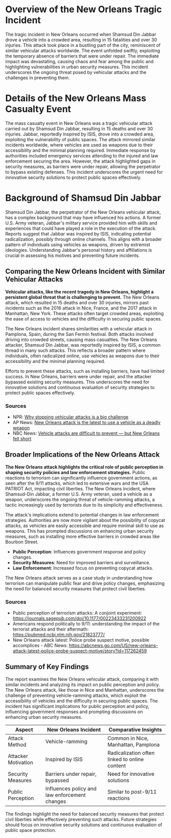# Overview of the New Orleans Tragic Incident

The tragic incident in New Orleans occurred when Shamsud Din Jabbar drove a vehicle into a crowded area, resulting in 15 fatalities and over 30 injuries. This attack took place in a bustling part of the city, reminiscent of similar vehicular attacks worldwide. The event unfolded swiftly, exploiting the temporary absence of barriers that were under repair. The immediate impact was devastating, causing chaos and fear among the public and highlighting vulnerabilities in urban security measures. This incident underscores the ongoing threat posed by vehicular attacks and the challenges in preventing them.

# Details of the New Orleans Mass Casualty Event

The mass casualty event in New Orleans was a tragic vehicular attack carried out by Shamsud Din Jabbar, resulting in 15 deaths and over 30 injuries. Jabbar, reportedly inspired by ISIS, drove into a crowded area, exploiting the vulnerability of public spaces. The attack mirrored similar incidents worldwide, where vehicles are used as weapons due to their accessibility and the minimal planning required. Immediate response by authorities included emergency services attending to the injured and law enforcement securing the area. However, the attack highlighted gaps in security measures, as barriers were under repair, allowing the perpetrator to bypass existing defenses. This incident underscores the urgent need for innovative security solutions to protect public spaces effectively.

# Background of Shamsud Din Jabbar

Shamsud Din Jabbar, the perpetrator of the New Orleans vehicular attack, has a complex background that may have influenced his actions. A former U.S. Army veteran, Jabbar's military service provided him with skills and experiences that could have played a role in the execution of the attack. Reports suggest that Jabbar was inspired by ISIS, indicating potential radicalization, possibly through online channels. This aligns with a broader pattern of individuals using vehicles as weapons, driven by extremist ideologies. Understanding Jabbar's personal history and affiliations is crucial in assessing his motives and preventing future incidents.

## Comparing the New Orleans Incident with Similar Vehicular Attacks

**Vehicular attacks, like the recent tragedy in New Orleans, highlight a persistent global threat that is challenging to prevent.** The New Orleans attack, which resulted in 15 deaths and over 30 injuries, mirrors past incidents such as the 2016 attack in Nice, France, and the 2017 attack in Manhattan, New York. These attacks often target crowded areas, exploiting the ease of access to vehicles and the difficulty in securing public spaces.

The New Orleans incident shares similarities with a vehicular attack in Pamplona, Spain, during the San Fermín festival. Both attacks involved driving into crowded streets, causing mass casualties. The New Orleans attacker, Shamsud Din Jabbar, was reportedly inspired by ISIS, a common thread in many such attacks. This reflects a broader pattern where individuals, often radicalized online, use vehicles as weapons due to their accessibility and the minimal planning required.

Efforts to prevent these attacks, such as installing barriers, have had limited success. In New Orleans, barriers were under repair, and the attacker bypassed existing security measures. This underscores the need for innovative solutions and continuous evaluation of security strategies to protect public spaces effectively.

### Sources
- NPR: [Why stopping vehicular attacks is a big challenge](https://www.npr.org/2025/01/04/nx-s1-5246307/truck-attack-new-orleans-security-terrorism-prevention)
- AP News: [New Orleans attack is the latest to use a vehicle as a deadly weapon](https://apnews.com/article/new-orleans-vehicle-ramming-attacks-8af368ea95bea1eec9bc15ebaf43f7ec)
- NBC News: [Vehicle attacks are difficult to prevent — but New Orleans fell short](https://www.nbcnews.com/news/us-news/new-orleans-fell-short-guarding-new-years-vehicle-attack-experts-say-rcna186140)

## Broader Implications of the New Orleans Attack

**The New Orleans attack highlights the critical role of public perception in shaping security policies and law enforcement strategies.** Public reactions to terrorism can significantly influence government actions, as seen after the 9/11 attacks, which led to extensive wars and the USA PATRIOT Act, impacting civil liberties. The New Orleans incident, where Shamsud-Din Jabbar, a former U.S. Army veteran, used a vehicle as a weapon, underscores the ongoing threat of vehicle-ramming attacks, a tactic increasingly used by terrorists due to its simplicity and effectiveness.

The attack's implications extend to potential changes in law enforcement strategies. Authorities are now more vigilant about the possibility of copycat attacks, as vehicles are easily accessible and require minimal skill to use as weapons. This has prompted discussions on enhancing urban security measures, such as installing more effective barriers in crowded areas like Bourbon Street.

- **Public Perception**: Influences government response and policy changes.
- **Security Measures**: Need for improved barriers and surveillance.
- **Law Enforcement**: Increased focus on preventing copycat attacks.

The New Orleans attack serves as a case study in understanding how terrorism can manipulate public fear and drive policy changes, emphasizing the need for balanced security measures that protect civil liberties.

### Sources
- Public perception of terrorism attacks: A conjoint experiment: https://journals.sagepub.com/doi/10.1177/00223433231200922
- Americans respond politically to 9/11: understanding the impact of the terrorist attacks and their aftermath: https://pubmed.ncbi.nlm.nih.gov/21823777/
- New Orleans attack latest: Police probe suspect motive, possible accomplices - ABC News: https://abcnews.go.com/US/new-orleans-attack-latest-police-probe-suspect-motive/story?id=117262459

## Summary of Key Findings

The report examines the New Orleans vehicular attack, comparing it with similar incidents and analyzing its impact on public perception and policy. The New Orleans attack, like those in Nice and Manhattan, underscores the challenge of preventing vehicle-ramming attacks, which exploit the accessibility of vehicles and the difficulty in securing public spaces. The incident has significant implications for public perception and policy, influencing government responses and prompting discussions on enhancing urban security measures.

| Aspect                  | New Orleans Incident                          | Comparative Insights                          |
|-------------------------|-----------------------------------------------|-----------------------------------------------|
| Attack Method           | Vehicle-ramming                               | Common in Nice, Manhattan, Pamplona           |
| Attacker Motivation     | Inspired by ISIS                              | Radicalization often linked to online content |
| Security Measures       | Barriers under repair, bypassed               | Need for innovative solutions                  |
| Public Perception       | Influences policy and law enforcement changes | Similar to post-9/11 reactions                 |

The findings highlight the need for balanced security measures that protect civil liberties while effectively preventing such attacks. Future strategies should focus on innovative security solutions and continuous evaluation of public space protection.